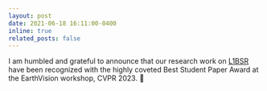 ```yaml
---
layout: post
date: 2021-06-18 16:11:00-0400
inline: true
related_posts: false
---
```


I am humbled and grateful to announce that our research work on <a href="https://centreborelli.github.io/L1BSR/">L1BSR</a> have been recognized with the highly coveted Best Student Paper Award at the EarthVision workshop, CVPR 2023. :tada:
